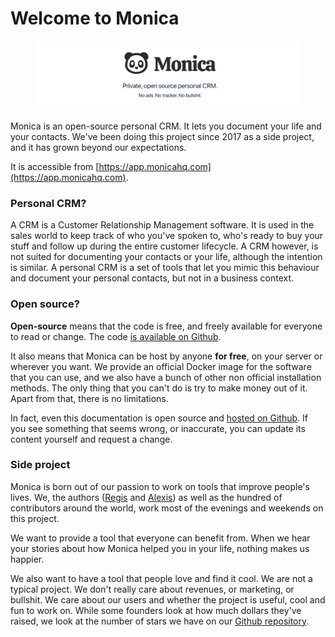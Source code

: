 # Welcome to Monica

<figure><img src=".gitbook/assets/documentation.png" alt=""><figcaption></figcaption></figure>

Monica is an open-source personal CRM. It lets you document your life and your contacts. We've been doing this project since 2017 as a side project, and it has grown beyond our expectations.

It is accessible from [https://app.monicahq.com](https://app.monicahq.com).

### Personal CRM?

A CRM is a Customer Relationship Management software. It is used in the sales world to keep track of who you've spoken to, who's ready to buy your stuff and follow up during the entire customer lifecycle. A CRM however, is not suited for documenting your contacts or your life, although the intention is similar. A personal CRM is a set of tools that let you mimic this behaviour and document your personal contacts, but not in a business context.

### **Open source?**

**Open-source** means that the code is free, and freely available for everyone to read or change. The code [is available on Github](https://github.com/monicahq/chandler).

It also means that Monica can be host by anyone **for free**, on your server or wherever you want. We provide an official Docker image for the software that you can use, and we also have a bunch of other non official installation methods. The only thing that you can't do is try to make money out of it. Apart from that, there is no limitations.&#x20;

In fact, even this documentation is open source and [hosted on Github](https://github.com/monicahq/docs-gitbook). If you see something that seems wrong, or inaccurate, you can update its content yourself and request a change.

### Side project

Monica is born out of our passion to work on tools that improve people's lives. We, the authors ([Regis](https://twitter.com/maazarin) and [Alexis](https://twitter.com/asbin)) as well as the hundred of contributors around the world, work most of the evenings and weekends on this project.

We want to provide a tool that everyone can benefit from. When we hear your stories about how Monica helped you in your life, nothing makes us happier.

We also want to have a tool that people love and find it cool. We are not a typical project. We don't really care about revenues, or marketing, or bullshit. We care about our users and whether the project is useful, cool and fun to work on. While some founders look at how much dollars they've raised, we look at the number of stars we have on our [Github repository](https://github.com/monicahq/chandler).
